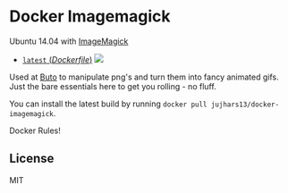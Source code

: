 # Docker Imagemagick

Ubuntu 14.04 with [ImageMagick](http://en.wikipedia.org/wiki/ImageMagick)

- [`latest` (*Dockerfile*)](https://github.com/jujhars13/docker-imagemagick/blob/master/Dockerfile) [![](https://images.microbadger.com/badges/image/jujhars13/docker-imagemagick.svg)](http://microbadger.com/images/jujhars13/docker-imagemagick "Get your own image badge on microbadger.com")

Used at [Buto](https://get.buto.tv) to manipulate png's and turn them into fancy animated gifs.  Just the bare essentials here to get you rolling - no fluff.

You can install the latest build by running `docker pull jujhars13/docker-imagemagick`. 

Docker Rules!

## License

MIT
